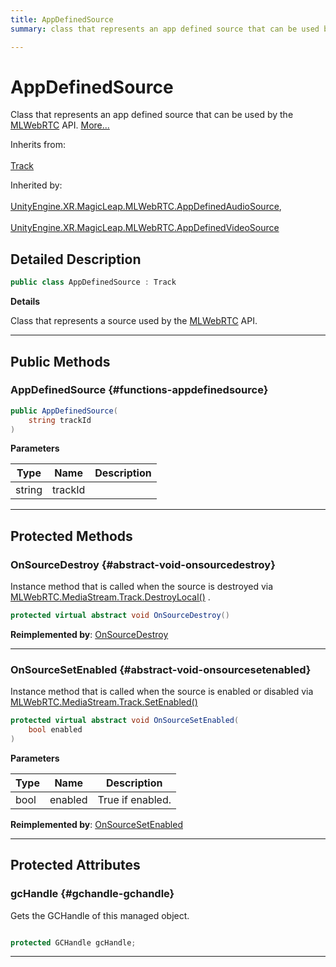```yaml
---
title: AppDefinedSource
summary: class that represents an app defined source that can be used by the mlwebrtc api. 

---
```


# AppDefinedSource




Class that represents an app defined source that can be used by the [MLWebRTC](/versioned_docs/version-03-Jan-2023/unity-api/api/UnityEngine.XR.MagicLeap/MLWebRTC/UnityEngine.XR.MagicLeap.MLWebRTC.md) API.   [More...](#detailed-description)  


Inherits from: <br></br>[Track](/versioned_docs/version-03-Jan-2023/unity-api/api/UnityEngine.XR.MagicLeap/MLWebRTC/MediaStream/UnityEngine.XR.MagicLeap.MLWebRTC.MediaStream.Track.md)

Inherited by: <br></br>[UnityEngine.XR.MagicLeap.MLWebRTC.AppDefinedAudioSource](/versioned_docs/version-03-Jan-2023/unity-api/api/UnityEngine.XR.MagicLeap/MLWebRTC/AppDefinedAudioSource/UnityEngine.XR.MagicLeap.MLWebRTC.AppDefinedAudioSource.md), <br></br>[UnityEngine.XR.MagicLeap.MLWebRTC.AppDefinedVideoSource](/versioned_docs/version-03-Jan-2023/unity-api/api/UnityEngine.XR.MagicLeap/MLWebRTC/AppDefinedVideoSource/UnityEngine.XR.MagicLeap.MLWebRTC.AppDefinedVideoSource.md)



## Detailed Description

```csharp
public class AppDefinedSource : Track 
```


**Details**

Class that represents a source used by the [MLWebRTC](/versioned_docs/version-03-Jan-2023/unity-api/api/UnityEngine.XR.MagicLeap/MLWebRTC/UnityEngine.XR.MagicLeap.MLWebRTC.md) API. 





-----------



## Public Methods

###  AppDefinedSource {#functions-appdefinedsource}

```csharp
public AppDefinedSource(
    string trackId
)
```


**Parameters**

| Type | Name  | Description  | 
|--|--|--|
| string |trackId||






-----------

## Protected Methods

### OnSourceDestroy {#abstract-void-onsourcedestroy}

Instance method that is called when the source is destroyed via  [MLWebRTC.MediaStream.Track.DestroyLocal()](/versioned_docs/version-03-Jan-2023/unity-api/api/UnityEngine.XR.MagicLeap/MLWebRTC/MediaStream/UnityEngine.XR.MagicLeap.MLWebRTC.MediaStream.Track.md#mlresult-destroylocal) . 

```csharp
protected virtual abstract void OnSourceDestroy()
```




**Reimplemented by**: [OnSourceDestroy](/versioned_docs/version-03-Jan-2023/unity-api/api/UnityEngine.XR.MagicLeap/MLWebRTC/UnityEngine.XR.MagicLeap.MLWebRTC.MLCameraVideoSource.md#override-void-onsourcedestroy)



-----------

### OnSourceSetEnabled {#abstract-void-onsourcesetenabled}

Instance method that is called when the source is enabled or disabled via  [MLWebRTC.MediaStream.Track.SetEnabled()](/versioned_docs/version-03-Jan-2023/unity-api/api/UnityEngine.XR.MagicLeap/MLWebRTC/MediaStream/UnityEngine.XR.MagicLeap.MLWebRTC.MediaStream.Track.md#mlresult-setenabled) 

```csharp
protected virtual abstract void OnSourceSetEnabled(
    bool enabled
)
```


**Parameters**

| Type | Name  | Description  | 
|--|--|--|
| bool |enabled|True if enabled.|




**Reimplemented by**: [OnSourceSetEnabled](/versioned_docs/version-03-Jan-2023/unity-api/api/UnityEngine.XR.MagicLeap/MLWebRTC/UnityEngine.XR.MagicLeap.MLWebRTC.MLCameraVideoSource.md#override-void-onsourcesetenabled)



-----------

## Protected Attributes

### gcHandle {#gchandle-gchandle}

Gets the GCHandle of this managed object. 

```csharp

protected GCHandle gcHandle;

```






-----------

